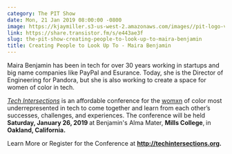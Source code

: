 ```yaml
---
category: The PIT Show
date: Mon, 21 Jan 2019 08:00:00 -0800
image: https://kjaymiller.s3-us-west-2.amazonaws.com/images//pit-logo-v5.jpg
link: https://share.transistor.fm/s/e443ae3f
slug: the-pit-show-creating-people-to-look-up-to-maira-benjamin
title: Creating People to Look Up To - Maira Benjamin
---
```


<p>Maira Benjamin has been in tech for over 30 years working in startups and big name companies like PayPal and Esurance. Today, she is the Director of Engineering for Pandora, but she is also working to create a space for women of color in tech. </p><p><a href="http://techintersections.org"><em>Tech Intersections</em></a><em> </em>is an affordable conference for the <a href="https://techintersections.org/language/">womxn</a> of color most underrepresented in tech to come together and learn from each other’s successes, challenges, and experiences. The conference will be held <strong>Saturday, January 26, 2019 </strong>at Benjamin's Alma Mater, <strong>Mills College</strong>,<strong> </strong>in<strong> Oakland, California.</strong></p><p>Learn More or Register for the Conference at <a href="http://techintersections.org"><strong>http://techintersections.org</strong></a><strong>.</strong></p>